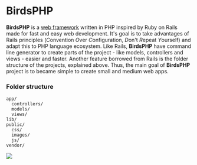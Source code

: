 # BirdsPHP

**BirdsPHP** is a [web framework](https://en.wikipedia.org/wiki/Web_application_framework) written in PHP inspired by Ruby on Rails made for fast and easy web development. It's goal is to take advantages of Rails principles (*C*onvention *O*ver *C*onfiguration, *D*on't *R*epeat *Y*ourself) and adapt this to PHP language ecosystem. Like Rails, **BirdsPHP** have command line generator to create parts of the project - like models, controllers and views - easier and faster. Another feature borrowed from Rails is the folder structure of the projects, explained above. Thus, the main goal of **BirdsPHP** project is to became simple to create small and medium web apps.

### Folder structure
```
app/
  controllers/
  models/
  views/
lib/
public/
  css/
  images/
  js/
vendor/
```

![](http://l-unico.de/wp-content/uploads/2015/06/Birds.jpg)
